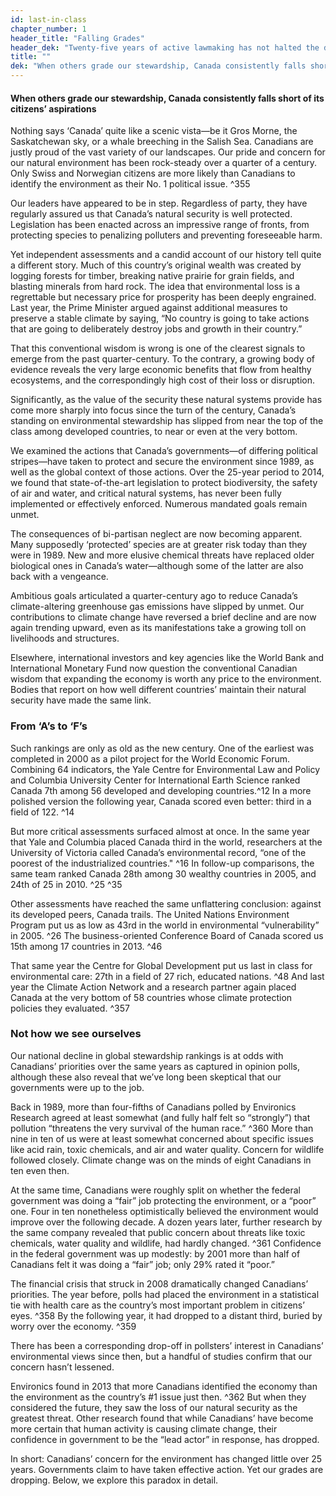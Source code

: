 ```yaml
---
id: last-in-class 
chapter_number: 1
header_title: "Falling Grades"
header_dek: "Twenty-five years of active lawmaking has not halted the decline of Canada’s ecosystems or environmental standing."
title: ""
dek: "When others grade our stewardship, Canada consistently falls short of its citizens’ aspirations"
---
```

#### When others grade our stewardship, Canada consistently falls short of its citizens’ aspirations

Nothing says ‘Canada’ quite like a scenic vista—be it Gros Morne, the Saskatchewan sky, or a whale breeching in the Salish Sea. Canadians are justly proud of the vast variety of our landscapes. Our pride and concern for our natural environment has been rock-steady over a quarter of a century. Only Swiss and Norwegian citizens are more likely than Canadians to identify the environment as their No. 1 political issue. ^355
 
Our leaders have appeared to be in step. Regardless of party, they have regularly assured us that Canada’s natural security is well protected. Legislation has been enacted  across an impressive range of fronts, from protecting species to penalizing polluters and preventing foreseeable harm.

Yet independent assessments and a candid account of our history tell quite a different story. Much of this country’s original wealth was created by logging forests for timber, breaking native prairie for grain fields, and blasting minerals from hard rock. The idea that environmental loss is a regrettable but necessary price for prosperity has been deeply engrained. Last year, the Prime Minister argued against additional measures to preserve a stable climate by saying, “No country is going to take actions that are going to deliberately destroy jobs and growth in their country.”
 
That this conventional wisdom is wrong is one of the clearest signals to emerge from the past quarter-century. To the contrary, a growing body of evidence reveals the very large economic benefits that flow from healthy ecosystems, and the correspondingly high cost of their loss or disruption.
 
Significantly, as the value of the security these natural systems provide has come more sharply into focus since the turn of the century, Canada’s standing on environmental stewardship has slipped from near the top of the class among developed countries, to near or even at the very bottom. 
 
We examined the actions that Canada’s governments—of differing political stripes—have taken to protect and secure the environment since 1989, as well as the global context of those actions. Over the 25-year period to 2014, we found that state-of-the-art legislation to protect biodiversity, the safety of air and water, and critical natural systems, has never been fully implemented or effectively enforced. Numerous mandated goals remain unmet.
 
The consequences of bi-partisan neglect are now becoming apparent. Many supposedly ‘protected’ species are at greater risk today than they were in 1989. New and more elusive chemical threats have replaced older biological ones in Canada’s water—although some of the latter are also back with a vengeance.

Ambitious goals articulated a quarter-century ago to reduce Canada’s climate-altering greenhouse gas emissions have slipped by unmet. Our contributions to climate change have reversed a brief decline and are now again trending upward, even as its manifestations take a growing toll on livelihoods and structures.

Elsewhere, international investors and key agencies like the World Bank and International Monetary Fund now question the conventional Canadian wisdom that expanding the economy is worth any price to the environment. Bodies that report on how well different countries’ maintain their natural security have made the same link.

### From ‘A’s to ‘F’s

Such rankings are only as old as the new century. One of the earliest was completed in 2000 as a pilot project for the World Economic Forum. Combining 64 indicators, the Yale Centre for Environmental Law and Policy and Columbia University Center for International Earth Science ranked Canada 7th among 56 developed and developing countries.^12 In a more polished version the following year, Canada scored even better: third in a field of 122. ^14

But more critical assessments surfaced almost at once. In the same year that Yale and Columbia placed Canada third in the world, researchers at the University of Victoria called Canada’s environmental record, “one of the poorest of the industrialized countries." ^16 In follow-up comparisons, the same team ranked Canada 28th among 30 wealthy countries in 2005, and 24th of 25 in 2010. ^25 ^35

Other assessments have reached the same unflattering conclusion: against its developed peers, Canada trails. The United Nations Environment Program put us as low as 43rd in the world in environmental “vulnerability” in 2005. ^26 The business-oriented Conference Board of Canada scored us 15th among 17 countries in 2013. ^46

That same year the Centre for Global Development put us last in class for environmental care: 27th in a field of 27 rich, educated nations. ^48 And last year the Climate Action Network and a research partner again placed Canada at the very bottom of 58 countries whose climate protection policies they evaluated. ^357

### Not how we see ourselves

Our national decline in global stewardship rankings is at odds with Canadians’ priorities over the same years as captured in opinion polls, although these also reveal that we’ve long been skeptical that our governments were up to the job.

Back in 1989, more than four-fifths of Canadians polled by Environics Research agreed at least somewhat (and fully half felt so “strongly”) that pollution “threatens the very survival of the human race.” ^360 More than nine in ten of us were at least somewhat concerned about specific issues like acid rain, toxic chemicals, and air and water quality. Concern for wildlife followed closely. Climate change was on the minds of eight Canadians in ten even then.

At the same time, Canadians were roughly split on whether the federal government was doing a “fair” job protecting the environment, or a “poor” one. Four in ten nonetheless optimistically believed the environment would improve over the following decade.
A dozen years later, further research by the same company revealed that public concern about threats like toxic chemicals, water quality and wildlife, had hardly changed. ^361 Confidence in the federal government was up modestly: by 2001 more than half of Canadians felt it was doing a “fair” job; only 29% rated it “poor.”

The financial crisis that struck in 2008 dramatically changed Canadians’ priorities. The year before, polls had placed the environment in a statistical tie with health care as the country’s most important problem in citizens’ eyes. ^358 By the following year, it had dropped to a distant third, buried by worry over the economy. ^359

There has been a corresponding drop-off in pollsters’ interest in Canadians’ environmental views since then, but a handful of studies confirm that our concern hasn’t lessened.

Environics found in 2013 that more Canadians identified the economy than the environment as the country’s #1 issue just then. ^362 But when they considered the future, they saw the loss of our natural security as the greatest threat. Other research found that while Canadians’ have become more certain that human activity is causing climate change, their confidence in government to be the “lead actor” in response, has dropped.

In short: Canadians’ concern for the environment has changed little over 25 years. Governments claim to have taken effective action. Yet our grades are dropping. Below, we explore this paradox in detail.
